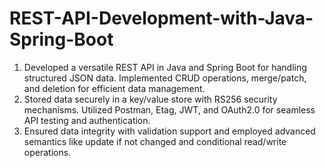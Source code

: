 # REST-API-Development-with-Java-Spring-Boot

1. Developed a versatile REST API in Java and Spring Boot for handling structured JSON data. Implemented CRUD operations, merge/patch, and deletion for efficient data management.
2. Stored data securely in a key/value store with RS256 security mechanisms. Utilized Postman, Etag, JWT, and OAuth2.0 for seamless API testing and authentication.
3. Ensured data integrity with validation support and employed advanced semantics like update if not changed and conditional read/write operations.
